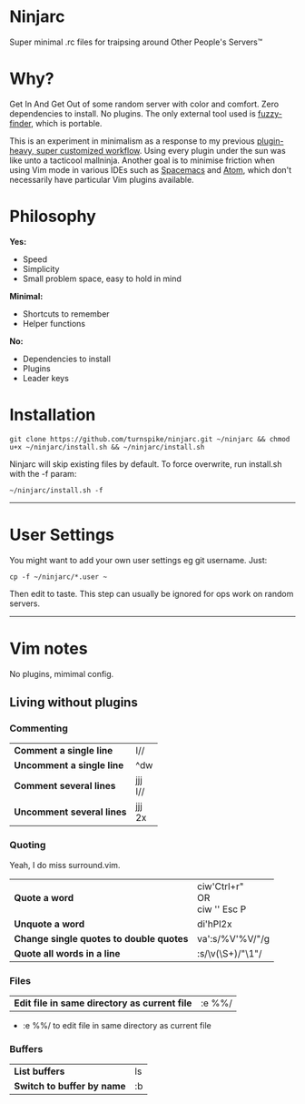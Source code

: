 # Ninjarc
Super minimal .rc files for traipsing around Other People's Servers™

# Why?

Get In And Get Out of some random server with color and comfort. Zero dependencies to install. No plugins. The only external tool used is [fuzzy-finder](https://github.com/junegunn/fzf/), which is portable.

This is an experiment in minimalism as a response to my previous [plugin-heavy, super customized workflow](https://github.com/turnspike/aetherwolf). Using every plugin under the sun was like unto a tacticool mallninja. Another goal is to minimise friction when using Vim mode in various IDEs such as [Spacemacs](http://spacemacs.org) and [Atom](https://atom.io), which don't necessarily have particular Vim plugins available. 

# Philosophy

**Yes:**
- Speed
- Simplicity
- Small problem space, easy to hold in mind

**Minimal:**
- Shortcuts to remember
- Helper functions

**No:**
- Dependencies to install
- Plugins
- Leader keys

# Installation
````
git clone https://github.com/turnspike/ninjarc.git ~/ninjarc && chmod u+x ~/ninjarc/install.sh && ~/ninjarc/install.sh
````

Ninjarc will skip existing files by default. To force overwrite, run install.sh with the -f param:
````
~/ninjarc/install.sh -f
````

---

# User Settings

You might want to add your own user settings eg git username. Just:
````
cp -f ~/ninjarc/*.user ~
````

Then edit to taste. This step can usually be ignored for ops work on random servers.

---

# Vim notes

No plugins, mimimal config.

## Living without plugins

### Commenting

| | |
|-|-|
| **Comment a single line** | I// <Esc> |
| **Uncomment a single line** | ^dw |
| **Comment several lines** | <c-v>jjj <br> I//<esc> |
| **Uncomment several lines** | <c-v>jjj <br> 2x<esc>|

### Quoting

Yeah, I do miss surround.vim.

| | |
|-|-|
| **Quote a word** | ciw'Ctrl+r" <br> OR <br> ciw '' Esc P |
| **Unquote a word** | di'hPl2x |
| **Change single quotes to double quotes** | va':s/\%V'\%V/"/g |
| **Quote all words in a line** | :s/\v(\S+)/"\1"/ |

### Files

| | |
|-|-|
| **Edit file in same directory as current file** | :e %%/ |

* :e %%/ to edit file in same directory as current file

### Buffers

| | |
|-|-|
| **List buffers** | ls |
| **Switch to buffer by name** | :b <name><tab> |
